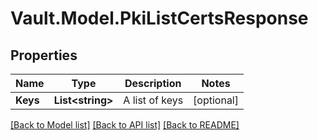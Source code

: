 # Vault.Model.PkiListCertsResponse

## Properties

Name | Type | Description | Notes
------------ | ------------- | ------------- | -------------
**Keys** | **List&lt;string&gt;** | A list of keys | [optional] 

[[Back to Model list]](../README.md#documentation-for-models) [[Back to API list]](../README.md#documentation-for-api-endpoints) [[Back to README]](../README.md)

